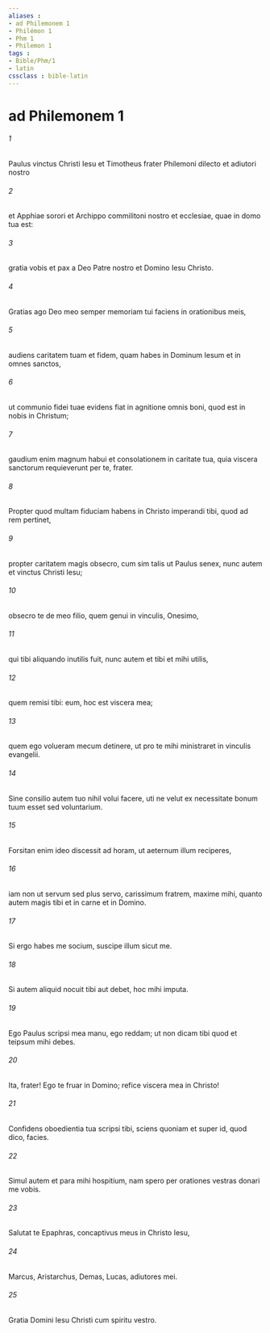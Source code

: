 ```yaml
---
aliases : 
- ad Philemonem 1
- Philémon 1
- Phm 1
- Philemon 1
tags : 
- Bible/Phm/1
- latin
cssclass : bible-latin
---
```


# ad Philemonem 1

###### 1
Paulus vinctus Christi Iesu et Timotheus frater Philemoni dilecto et adiutori nostro 
###### 2
et Apphiae sorori et Archippo commilitoni nostro et ecclesiae, quae in domo tua est: 
###### 3
gratia vobis et pax a Deo Patre nostro et Domino Iesu Christo.
###### 4
Gratias ago Deo meo semper memoriam tui faciens in orationibus meis, 
###### 5
audiens caritatem tuam et fidem, quam habes in Dominum Iesum et in omnes sanctos, 
###### 6
ut communio fidei tuae evidens fiat in agnitione omnis boni, quod est in nobis in Christum; 
###### 7
gaudium enim magnum habui et consolationem in caritate tua, quia viscera sanctorum requieverunt per te, frater.
###### 8
Propter quod multam fiduciam habens in Christo imperandi tibi, quod ad rem pertinet, 
###### 9
propter caritatem magis obsecro, cum sim talis ut Paulus senex, nunc autem et vinctus Christi Iesu; 
###### 10
obsecro te de meo filio, quem genui in vinculis, Onesimo, 
###### 11
qui tibi aliquando inutilis fuit, nunc autem et tibi et mihi utilis, 
###### 12
quem remisi tibi: eum, hoc est viscera mea; 
###### 13
quem ego volueram mecum detinere, ut pro te mihi ministraret in vinculis evangelii.
###### 14
Sine consilio autem tuo nihil volui facere, uti ne velut ex necessitate bonum tuum esset sed voluntarium. 
###### 15
Forsitan enim ideo discessit ad horam, ut aeternum illum reciperes, 
###### 16
iam non ut servum sed plus servo, carissimum fratrem, maxime mihi, quanto autem magis tibi et in carne et in Domino.
###### 17
Si ergo habes me socium, suscipe illum sicut me. 
###### 18
Si autem aliquid nocuit tibi aut debet, hoc mihi imputa. 
###### 19
Ego Paulus scripsi mea manu, ego reddam; ut non dicam tibi quod et teipsum mihi debes. 
###### 20
Ita, frater! Ego te fruar in Domino; refice viscera mea in Christo!
###### 21
Confidens oboedientia tua scripsi tibi, sciens quoniam et super id, quod dico, facies. 
###### 22
Simul autem et para mihi hospitium, nam spero per orationes vestras donari me vobis.
###### 23
Salutat te Epaphras, concaptivus meus in Christo Iesu, 
###### 24
Marcus, Aristarchus, Demas, Lucas, adiutores mei.
###### 25
Gratia Domini Iesu Christi cum spiritu vestro.
